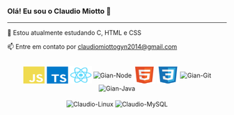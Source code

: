 ### Olá! Eu sou o Claudio Miotto 👋

<hr>

🌱 Estou atualmente estudando C, HTML e CSS

📫 Entre em contato por claudiomiottogyn2014@gmail.com

<div align="center" style="display: inline_block"><br>
  <img align="center" alt="Gian-Js" height="40" width="50" src="https://raw.githubusercontent.com/devicons/devicon/master/icons/javascript/javascript-plain.svg">
  <img align="center" alt="Gian-Ts" height="40" width="50" src="https://raw.githubusercontent.com/devicons/devicon/master/icons/typescript/typescript-plain.svg">
  <img align="center" alt="Gian-React" height="40" width="50" src="https://raw.githubusercontent.com/devicons/devicon/master/icons/react/react-original.svg">
  <img align="center" alt="Gian-Node" height="40" width="50" src="https://cdn.jsdelivr.net/gh/devicons/devicon/icons/nodejs/nodejs-original.svg" />
  <img align="center" alt="Gian-HTML" height="40" width="50" src="https://raw.githubusercontent.com/devicons/devicon/master/icons/html5/html5-original.svg">
  <img align="center" alt="Gian-CSS" height="40" width="50" src="https://raw.githubusercontent.com/devicons/devicon/master/icons/css3/css3-original.svg">
  <img align="center" alt="Gian-Git" height="40" width="50" src="https://cdn.jsdelivr.net/gh/devicons/devicon/icons/git/git-original.svg" />
  <img align="center" alt="Gian-Java" height="50" width="50" src="https://icongr.am/devicon/java-original-wordmark.svg?size=128&color=currentColor" />
  <br>
  <br>
  <img align="center" alt="Claudio-Linux" height="40" width="50" src="https://cdn.jsdelivr.net/gh/devicons/devicon/icons/linux/linux-original.svg" />
  <img align="center" alt="Claudio-MySQL" height="60" width="80"  src="https://icongr.am/devicon/mysql-original-wordmark.svg?size=128&color=currentColor" />
  
 
</div>
  

